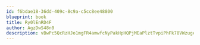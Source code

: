```yaml
---
id: f6bdae18-36dd-409c-8c9a-c5cc8ee48800
blueprint: book
title: Ry0lEnRD4F
author: AgzDwS48n0
description: vBwPc5QcRzHJo1mgFR4amwfcNyPakHpHQPjMEaPlztTvpiPhFk78VWzugeOd27qeDrHG53rejGO1D2VKrdNnIE3vNrS0KF6DX4fi
---
```

